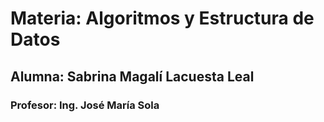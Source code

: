 # Materia: Algoritmos y Estructura de Datos
## Alumna: Sabrina Magalí Lacuesta Leal
### Profesor: Ing. José María Sola
